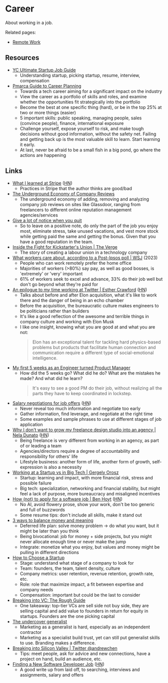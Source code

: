 # Career

About working in a job.

Related pages:

- [Remote Work](/remote/remote-work)

## Resources

- [YC Ultimate Startup Job Guide](https://www.ycombinator.com/library/Ei-yc-ultimate-startup-job-guide)
  - Understanding startup, picking startup, resume, interview, compensation
- [Pmarca Guide to Career Planning](https://pmarchive.com/guide_to_career_planning_part0.html)
  - Towards a tech career aiming for a significant impact on the industry
  - View the career as a portfolio of skills and roles, and examine whether the
    opportunities fit strategically into the portfolio
  - Become the best at one specific thing (hard), or be in the top 25% at two or
    more things (easier)
  - 5 important skills: public speaking, managing people, sales (convince
    people), finance, international exposure
  - Challenge yourself, expose yourself to risk, and make tough decisions
    without good information, without the safety net. Failing and getting back
    up is the most valuable skill to learn. Start learning it early.
  - At last, never be afraid to be a small fish in a big pond, go where the
    actions are happening

## Links

- [What I learned at Stripe](https://steinkamp.us/post/2022/11/10/what-i-learned-at-stripe.html)
  ([HN](https://news.ycombinator.com/item?id=34968371))
  - Practices in Stripe that the author thinks are good/bad
- [The Underground Economy of Company Reviews](https://www.careerfair.io/company-reviews)
  - The underground economy of adding, removing and analyzing company job
    reviews on sites like Glassdoor, ranging from freelancers to different
    online reputation management agencies/services
- [Give a lot of notice when you quit](https://davidlaprade.github.io/give-a-lot-of-notice)
  - So to leave on a positive note, do only the part of the job you enjoy most,
    eliminate stress, take unused vacations, and vest more stock while getting
    paid the same and getting the bonus. Given that you have a good reputation
    in the team.
- [Inside the Fight for Kickstarter's Union | The Verge](https://www.theverge.com/23732782/kickstarter-union-organizing-good-enough-job-excerpt)
  - The story of creating a labour union in a technology company
- [What workers care about, according to a Post-Ipsos poll | WSJ](https://archive.ph/3gHXK)
  (2023)
  - People who can work remotely prefer the home office
  - Majorities of workers (>80%) say pay, as well as good bosses, is 'extremely'
    or 'very' important
  - 61% of workers seek to excel and advance, 33% do their job well but don't go
    beyond what they're paid for
- [An epilogue to my time working at Twitter | Esther Crawford](https://esthercrawford.medium.com/an-epilogue-to-my-time-working-at-twitter-24a126098246)
  ([HN](https://news.ycombinator.com/item?id=36897670))
  - Talks about before and after Elon acquisition, what it's like to work there
    and the danger of being in an echo chamber
  - Before the acquisition, the bureaucratic culture makes engineers to be
    politicians rather than builders
  - It's like a good reflection of the awesome and terrible things in company
    culture and working with Elon Musk
  - I like one insight, knowing what you are good at and what you are not:
    > Elon has an exceptional talent for tackling hard physics-based problems
    > but products that facilitate human connection and communication require a
    > different type of social-emotional intelligence.
- [My first 5 weeks as an Engineer turned Product Manager](https://blog.cyrusroshan.com/post/first-weeks-being-pm)
  - How did the 5 weeks go? What did he do? What are the mistakes he made? And
    what did he learn?
    > It's easy to see a good PM do their job, without realizing all the parts
    > they have to keep coordinated in lockstep.
- [Salary negotiations for job offers](https://interviewing.io/blog/sabotage-salary-negotiation-before-even-start)
  ([HN](https://news.ycombinator.com/item?id=37239747))
  - Never reveal too much information and negotiate too early
  - Gather information, find leverage, and negotiate at the right time
  - Some examples and sample phrases to use at different stages of job
    application
- [Why I don't want to grow my freelance design studio into an agency | Nela Dunato](https://neladunato.com/blog/why-wont-grow-freelance-studio-into-agency)
  ([HN](https://news.ycombinator.com/item?id=37371084))
  - Being freelance is very different from working in an agency, as part of or
    leading a team
  - Agencies/directors require a degree of accountability and responsibility for
    others' life
  - Lifestyle business: another form of life, another form of growth,
    self-expression is also a necessity
- [Working at a Startup vs in Big Tech | Gergely Orosz](https://blog.pragmaticengineer.com/working-at-a-startup-vs-in-big-tech/)
  - Startup: learning and impact, with more financial risk, stress and possible
    failure
  - Big tech: specialization, networking and financial stability, but might feel
    a lack of purpose, more bureaucracy and misaligned incentives
- [How (not) to apply for a software job | Ben Hoyt](https://benhoyt.com/writings/how-to-apply/)
  ([HN](https://news.ycombinator.com/item?id=37656149))
  - No AI, avoid flowery prose, show your work, don't be too generic and full of
    buzzwords
  - Some resume tips: don't include all skills, make it stand out
- [3 ways to balance money and meaning](https://every.to/no-small-plans/the-three-ways-to-balance-money-and-meaning)
  - Deferred life plan: solve money problem → do what you want, but it might be
    later than you think
  - Being bivocational: job for money + side projects, but you might never
    allocate enough time or never make the jump
  - Integrate: monetize what you enjoy, but values and money might be pulling in
    different directions
- [How to Choose a Startup](https://www.danhock.co/p/how-to-choose-a-startup)
  - Stage: understand what stage of a company to look for
  - Team: founders, the team, talent density, culture
  - Company metrics: user retention, revenue retention, growth rate, etc.
  - Role: role that maximize impact, a fit between expertise and company needs
  - Compensation: important but could be the last to consider
- [Breaking into VC: The Rough Guide](https://www.linkedin.com/pulse/breaking-vc-rough-guide-sajith-pai-rzb7c/)
  - One takeaway: top-tier VCs are sell side not buy side, they are selling
    capital and add value to founders in return for equity in startups. Founders
    are the one picking capital
- [The undercover generalist](https://ochagavia.nl/blog/the-undercover-generalist/)
  - Marketing as a generalist is hard, especially as an independent contractor
  - Marketing as a specialist build trust, yet can still put generalist skills
    to use. Branding makes a difference.
- [Breaking into Silicon Valley | Twitter @andrewchen](https://twitter.com/andrewchen/status/1757787648360694153)
  - Tips: meet people, ask for advice and new connections, have a project on
    hand, build an audience, etc.
- [Finding a New Software Developer Job](https://henrikwarne.com/2024/02/11/finding-a-new-software-developer-job/)
  ([HN](https://news.ycombinator.com/item?id=39337696))
  - A good write up from laid off, to searching, interviews and assignments,
    salary and offers
